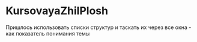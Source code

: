 ﻿# KursovayaZhilPlosh

Пришлось использовать списки структур и таскать их через все окна - как показатель понимания темы
